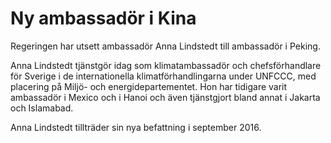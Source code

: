 # Ny ambassadör i Kina

Regeringen har utsett ambassadör Anna Lindstedt till ambassadör i Peking.

Anna Lindstedt tjänstgör idag som klimatambassadör och chefsförhandlare för Sverige i de internationella klimatförhandlingarna under UNFCCC, med placering på Miljö- och energidepartementet. Hon har tidigare varit ambassadör i Mexico och i Hanoi och även tjänstgjort bland annat i Jakarta och Islamabad.

Anna Lindstedt tillträder sin nya befattning i september 2016.
